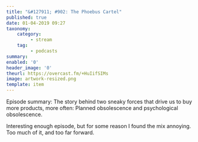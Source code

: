 ```yaml
---
title: "&#127911; #902: The Phoebus Cartel"
published: true
date: 01-04-2019 09:27
taxonomy:
    category:
         - stream
    tag:
         - podcasts
summary:
enabled: '0'
header_image: '0'
theurl: https://overcast.fm/+HuIifSIMs
image: artwork-resized.png
template: item
---
```

 
Episode summary: The story behind two sneaky forces that drive us to buy more products, more often: Planned obsolescence and psychological obsolescence.

Interesting enough episode, but for some reason I found the mix annoying. Too much of it, and too far forward.
